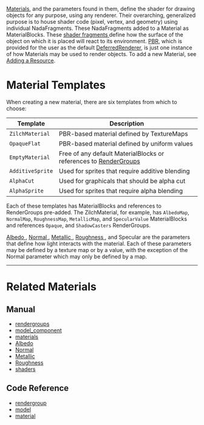 [Materials](https://github.com/ZilchEngine/ZilchDocs/blob/master/code_reference/class_reference/material.md), and the parameters found in them, define the shader for drawing objects for any purpose, using any renderer. Their overarching, generalized purpose is to house shader code (pixel, vertex, and geometry) using individual NadaFragments. These NadaFragments added to a Material as MaterialBlocks. These [ shader fragments ](https://github.com/ZilchEngine/ZilchDocs/blob/master/zilch_editor_documentation/zilchmanual/graphics/materials/shaders.md) define how the surface of the object on which it is placed will react to its environment.  [PBR](https://github.com/ZilchEngine/ZilchDocs/blob/master/zilch_editor_documentation/zilchmanual/graphics/physically_based_rendering.md), which is provided for the user as the default [DeferredRenderer](https://github.com/ZilchEngine/ZilchDocs/blob/master/zilch_editor_documentation/zilchmanual/graphics/renderer/deferred_renderer.md#deferred-renderer), is just one instance of how Materials may be used to render objects. To add a new Material, see [Adding a Resource](https://github.com/ZilchEngine/ZilchDocs/blob/master/zilch_editor_documentation/zilchmanual/editor/editorcommands/resourceadding.md).

 # Material Templates

When creating a new material, there are six templates from which to choose:

|Template | Description
|--|--
|`ZilchMaterial`| PBR-based material defined by TextureMaps
|`OpaqueFlat`| PBR-based material defined by uniform values
|`EmptyMaterial`| Free of any default MaterialBlocks or references to [RenderGroups](https://github.com/ZilchEngine/ZilchDocs/blob/master/zilch_editor_documentation/zilchmanual/graphics/rendergroups.md)
|`AdditiveSprite`| Used for sprites that require additive blending
|`AlphaCut`| Used for graphicals that should be alpha cut
|`AlphaSprite`| Used for sprites that require alpha blending

Each of these templates has MaterialBlocks and references to RenderGroups pre-added. The ZilchMaterial, for example, has `AlbedoMap`, `NormalMap`, `RoughnessMap`, `MetallicMap`, and `SpecularValue` MaterialBlocks and references `Opaque`, and `ShadowCasters` RenderGroups.

[ Albedo ](https://github.com/ZilchEngine/ZilchDocs/blob/master/zilch_editor_documentation/zilchmanual/graphics/materials/albedo.md), [ Normal ](https://github.com/ZilchEngine/ZilchDocs/blob/master/zilch_editor_documentation/zilchmanual/graphics/materials/normal_map.md), [ Metallic ](https://github.com/ZilchEngine/ZilchDocs/blob/master/zilch_editor_documentation/zilchmanual/graphics/materials/metallic.md), [ Roughness ](https://github.com/ZilchEngine/ZilchDocs/blob/master/zilch_editor_documentation/zilchmanual/graphics/materials/roughness.md), and Specular are the parameters that define how light interacts with the material. Each of these parameters may be defined by a texture map or by a value, with the exception of the Normal parameter which may only be defined by a map.

---

 # Related Materials
 ## Manual
- [rendergroups](https://github.com/ZilchEngine/ZilchDocs/blob/master/zilch_editor_documentation/zilchmanual/graphics/rendergroups.md)
- [model_component](https://github.com/ZilchEngine/ZilchDocs/blob/master/zilch_editor_documentation/zilchmanual/graphics/models/model_component.md)
- [materials](https://github.com/ZilchEngine/ZilchDocs/blob/master/zilch_editor_documentation/zilchmanual/graphics/materials.md)
- [ Albedo ](https://github.com/ZilchEngine/ZilchDocs/blob/master/zilch_editor_documentation/zilchmanual/graphics/materials/albedo.md)
- [ Normal ](https://github.com/ZilchEngine/ZilchDocs/blob/master/zilch_editor_documentation/zilchmanual/graphics/materials/normal_map.md)
- [ Metallic ](https://github.com/ZilchEngine/ZilchDocs/blob/master/zilch_editor_documentation/zilchmanual/graphics/materials/metallic.md)
- [ Roughness ](https://github.com/ZilchEngine/ZilchDocs/blob/master/zilch_editor_documentation/zilchmanual/graphics/materials/roughness.md)
- [shaders](https://github.com/ZilchEngine/ZilchDocs/blob/master/zilch_editor_documentation/zilchmanual/graphics/materials/shaders.md)

 ## Code Reference
- [rendergroup](https://github.com/ZilchEngine/ZilchDocs/blob/master/code_reference/class_reference/rendergroup.md) 
- [model](https://github.com/ZilchEngine/ZilchDocs/blob/master/code_reference/class_reference/model.md)
- [material](https://github.com/ZilchEngine/ZilchDocs/blob/master/code_reference/class_reference/material.md) 

 